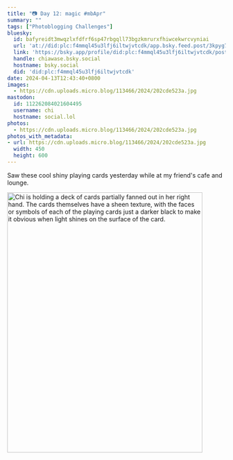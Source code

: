 ```yaml
---
title: "📷 Day 12: magic #mbApr"
summary: ""
tags: ["Photoblogging Challenges"]
bluesky:
  id: bafyreidt3mwqzlxfdfrf6sp47rbgqll73bgzkmrurxfhiwcekwrcvyniai
  url: 'at://did:plc:f4mmql45u3lfj6iltwjvtcdk/app.bsky.feed.post/3kpyg7fum2i24'
  link: 'https://bsky.app/profile/did:plc:f4mmql45u3lfj6iltwjvtcdk/post/3kpyg7fum2i24'
  handle: chiawase.bsky.social
  hostname: bsky.social
  did: 'did:plc:f4mmql45u3lfj6iltwjvtcdk'
date: 2024-04-13T12:43:40+0800
images:
  - https://cdn.uploads.micro.blog/113466/2024/202cde523a.jpg
mastodon:
  id: 112262084021604495
  username: chi
  hostname: social.lol
photos:
  - https://cdn.uploads.micro.blog/113466/2024/202cde523a.jpg
photos_with_metadata:
- url: https://cdn.uploads.micro.blog/113466/2024/202cde523a.jpg
  width: 450
  height: 600
---
```


Saw these cool shiny playing cards yesterday while at my friend's cafe and lounge.

<img src="/img/uploads/2024/202cde523a.jpg" width="450" height="600" alt="Chi is holding a deck of cards partially fanned out in her right hand. The cards themselves have a sheen texture, with the faces or symbols of each of the playing cards just a darker black to make it obvious when light shines on the surface of the card.">
